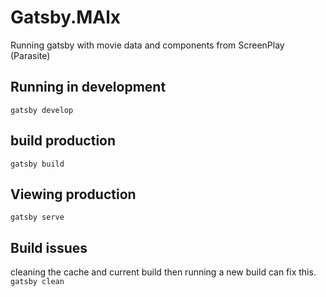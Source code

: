 # Gatsby.MAlx
Running gatsby with movie data and components from ScreenPlay (Parasite)


## Running in development
`gatsby develop`


## build production
`gatsby build`


## Viewing production
`gatsby serve`



## Build issues
cleaning the cache and current build then running a new build can fix this.
`gatsby clean`
